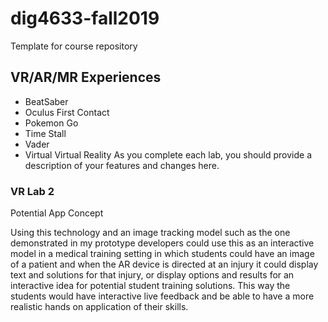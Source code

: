 # dig4633-fall2019
Template for course repository

## VR/AR/MR Experiences
+ BeatSaber
+ Oculus First Contact
+ Pokemon Go
+ Time Stall
+ Vader
+ Virtual Virtual Reality
As you complete each lab, you should provide a description of your features and changes here.

### VR Lab 2

Potential App Concept

Using this technology and an image tracking model such as the one demonstrated in my prototype developers could use this as an interactive model in a medical training setting in which students could have an image of a patient and when the AR device is  directed at an injury it could display text and solutions for that injury, or display options and results for an interactive idea for potential student training solutions. This way the students would have interactive live feedback and be able to have a more realistic hands on application of their skills. 
